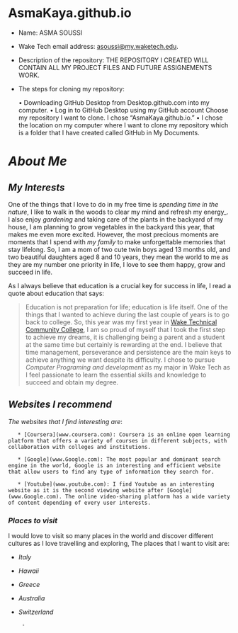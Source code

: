 # AsmaKaya.github.io

- Name: ASMA SOUSSI

- Wake Tech email address: asoussi@my.waketech.edu.

- Description of the repository: THE REPOSITORY I CREATED WILL CONTAIN ALL MY PROJECT FILES AND FUTURE ASSIGNEMENTS WORK.

- The steps for cloning my repository:

   • Downloading GitHub Desktop from Desktop.github.com into my computer.
   • Log in to GitHub Desktop using my GitHub account
Choose my repository I want to clone. I chose “AsmaKaya.github.io.”
   • I chose the location on my computer where I want to clone my repository which is a folder that I have created called GitHub in My Documents.

# *About Me*
 
## *My Interests*

 One of the things that I love to do in my free time is *_spending time in the nature_*, I like to walk in the woods to clear my mind and refresh my energy_. I also enjoy *_gardening_* and taking care of the plants in the backyard of my house, I am planning to grow vegetables in the backyard this year, that makes me even more excited. However, the most precious moments are moments that I spend with *_my family_* to make unforgettable memories that stay lifelong. So, I am a mom of two cute twin boys aged 13 months old, and two beautiful daughters aged 8 and 10 years, they mean the world to me as they are my number one priority in life, I love to see them happy, grow and succeed in life. 

As I always believe that education is a crucial key for success in life, I read a quote about education that says: 
> Education is not preparation for life; education is life itself. 
One of the things that I wanted to achieve during the last couple of years is to go back to college. So, this year was my first year in [Wake Technical Community College](www.waketech.edu), I am so proud of myself that I took the first step to achieve my dreams, it is challenging being a parent and a student at the same time but certainly is rewarding at the end. I believe that time management, perseverance and persistence are the main keys to achieve anything we want despite its difficulty.
I chose to pursue *_Computer Programing and development_* as my major in Wake Tech as I feel passionate to learn the essential skills and knowledge to succeed and obtain my degree.

## *Websites I recommend*

_The websites that I find interesting are_:

       * [Coursera](www.coursera.com): Coursera is an online open learning platform that offers a variety of courses in different subjects, with collaboration with colleges and institutions.

       * [Google](www.Google.com): The most popular and dominant search engine in the world, Google is an interesting and efficient website that allow users to find any type of information they search for.
      
       * [Youtube](www.youtube.com): I find Youtube as an interesting website as it is the second viewing website after [Google](www.Google.com). The online video-sharing platform has a wide variety of content depending of every user interests. 

### *Places to visit*

I would love to visit so many places in the world and discover different cultures as I love travelling and exploring, The places that I want to visit are:

* _Italy_
* _Hawaii_
* _Greece_
* _Australia_
* _Switzerland_


 




       - 
